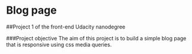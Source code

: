 # Blog page

##Project 1 of the front-end Udacity nanodegree

###Project objective
The aim of this project is to build a simple blog page that is responsive using css media queries.
